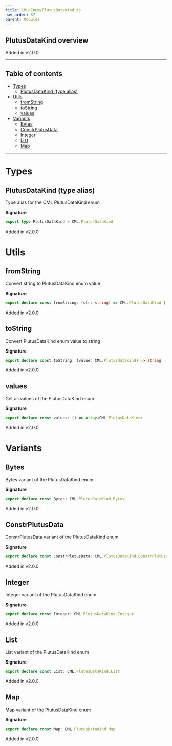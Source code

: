 ```yaml
---
title: CML/Enum/PlutusDataKind.ts
nav_order: 87
parent: Modules
---
```


## PlutusDataKind overview

Added in v2.0.0

---

<h2 class="text-delta">Table of contents</h2>

- [Types](#types)
  - [PlutusDataKind (type alias)](#plutusdatakind-type-alias)
- [Utils](#utils)
  - [fromString](#fromstring)
  - [toString](#tostring)
  - [values](#values)
- [Variants](#variants)
  - [Bytes](#bytes)
  - [ConstrPlutusData](#constrplutusdata)
  - [Integer](#integer)
  - [List](#list)
  - [Map](#map)

---

# Types

## PlutusDataKind (type alias)

Type alias for the CML PlutusDataKind enum

**Signature**

```ts
export type PlutusDataKind = CML.PlutusDataKind
```

Added in v2.0.0

# Utils

## fromString

Convert string to PlutusDataKind enum value

**Signature**

```ts
export declare const fromString: (str: string) => CML.PlutusDataKind | undefined
```

Added in v2.0.0

## toString

Convert PlutusDataKind enum value to string

**Signature**

```ts
export declare const toString: (value: CML.PlutusDataKind) => string
```

Added in v2.0.0

## values

Get all values of the PlutusDataKind enum

**Signature**

```ts
export declare const values: () => Array<CML.PlutusDataKind>
```

Added in v2.0.0

# Variants

## Bytes

Bytes variant of the PlutusDataKind enum

**Signature**

```ts
export declare const Bytes: CML.PlutusDataKind.Bytes
```

Added in v2.0.0

## ConstrPlutusData

ConstrPlutusData variant of the PlutusDataKind enum

**Signature**

```ts
export declare const ConstrPlutusData: CML.PlutusDataKind.ConstrPlutusData
```

Added in v2.0.0

## Integer

Integer variant of the PlutusDataKind enum

**Signature**

```ts
export declare const Integer: CML.PlutusDataKind.Integer
```

Added in v2.0.0

## List

List variant of the PlutusDataKind enum

**Signature**

```ts
export declare const List: CML.PlutusDataKind.List
```

Added in v2.0.0

## Map

Map variant of the PlutusDataKind enum

**Signature**

```ts
export declare const Map: CML.PlutusDataKind.Map
```

Added in v2.0.0

